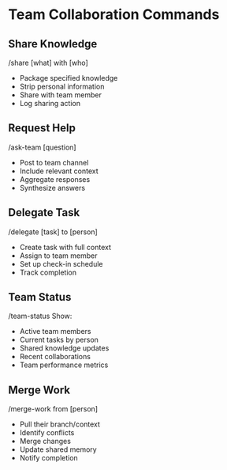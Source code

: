 # Team Collaboration Commands

## Share Knowledge
/share [what] with [who]
- Package specified knowledge
- Strip personal information
- Share with team member
- Log sharing action

## Request Help
/ask-team [question]
- Post to team channel
- Include relevant context
- Aggregate responses
- Synthesize answers

## Delegate Task
/delegate [task] to [person]
- Create task with full context
- Assign to team member
- Set up check-in schedule
- Track completion

## Team Status
/team-status
Show:
- Active team members
- Current tasks by person
- Shared knowledge updates
- Recent collaborations
- Team performance metrics

## Merge Work
/merge-work from [person]
- Pull their branch/context
- Identify conflicts
- Merge changes
- Update shared memory
- Notify completion